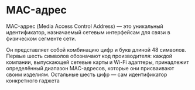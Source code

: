 # MAC-адрес
MAC-адрес (Media Access Control Address) — это уникальный идентификатор, назначаемый сетевым интерфейсам для связи в физическом сегменте сети. 

Он представляет собой комбинацию цифр и букв длиной 48 символов.  Первые шесть символов обозначают код производителя: каждой компании, выпускающей сетевые карты и Wi-Fi адаптеры, принадлежит определённый диапазон MAC-адресов, которые они присваивают своим изделиям. Остальные шесть цифр — сам идентификатор конкретного гаджета
